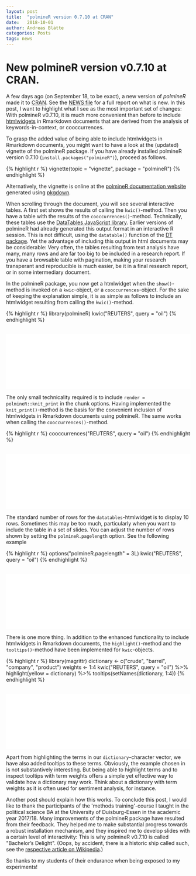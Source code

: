 ```yaml
---
layout: post
title:  "polmineR version 0.7.10 at CRAN"
date:   2018-10-01
author: Andreas Blätte
categories: Posts
tags: news
---
```


<script>
  function resizeIframe(obj) {
    obj.style.height = obj.contentWindow.document.body.scrollHeight + 'px';
  }
</script>

# New polmineR version v0.7.10 at CRAN.

A few days ago (on September 18, to be exact), a new version of *polmineR* made it to [CRAN](https://CRAN.R-project.org/package=polmineR). See the [NEWS file](https://github.com/PolMine/polmineR/blob/master/NEWS.md) for a full report on what is new. In this post, I want to highlight what I see as the most important set of changes: With polmineR v0.7.10, it is much more convenient than before to include [htmlwidgets](https://www.htmlwidgets.org/) in Rmarkdown documents that are derived from the analysis of keywords-in-context, or cooccurrences.

To grasp the added value of being able to include htmlwidgets in Rmarkdown documents, you might want to have a look at the (updated) vignette of the polmineR package. If you have already installed polmineR version 0.7.10 (`install.packages("polmineR")`), proceed as follows.


{% highlight r %}
vignette(topic = "vignette", package = "polmineR")
{% endhighlight %}

Alternatively, the vignette is online at the [polmineR documentation website](https://polmine.github.io/polmineR/) generated using [pkgdown](https://CRAN.R-project.org/package=pkgdown). 

When scrolling through the document, you will see several interactive tables. A first set shows the results of calling the `kwic()`-method. Then you have a table with the results of the `cooccurrences()`-method. Technically, these tables use the [DataTables JavaScript library](https://datatables.net/). Earlier versions of polmineR had already generated this output format in an interactive R session. This is not difficult, using the `datatable()` function of the [DT package](https://rstudio.github.io/DT/). Yet the advantage of including this output in html documents may be considerable: Very often, the tables resulting from text analysis have many, many rows and are far too big to be included in a research report. If you have a browsable table with pagination, making your research transperant and reproducible is much easier, be it in a final research report, or in some intermediary document.

In the polmineR package, you now get a htmlwidget when the `show()`-method is invoked on a `kwic`-object, or a `cooccurrences`-object. For the sake of keeping the explanation simple, it is as simple as follows to include an htmlwidget resulting from calling the `kwic()`-method.


{% highlight r %}
library(polmineR)
kwic("REUTERS", query = "oil")
{% endhighlight %}

<br/>
<iframe title="KWIC htmlwidget" width="100%"  src="../../../../assets/2018-10-01-Release-of-polmineR-v0.7.10/kwic_widget_1.html" frameborder="0" scrolling="no" onload="resizeIframe(this)" padding="0em !important" margin-left="0 !important"></iframe>

The only small technicality required is to include `render = polmineR::knit_print` in the chunk options. Having implemented the `knit_print()`-method is the basis for the convenient inclusion of htmlwidgets in Rmarkdown documents using polmineR. The same works when calling the `cooccurrences()`-method.


{% highlight r %}
cooccurrences("REUTERS", query = "oil")
{% endhighlight %}

<br/>
<iframe title="KWIC htmlwidget" width="100%"  src="../../../../assets/2018-10-01-Release-of-polmineR-v0.7.10/cooccurrences_widget.html" frameborder="0" scrolling="no" onload="resizeIframe(this)" padding="0em !important" margin-left="0 !important"></iframe>

The standard number of rows for the `datatables`-htmlwidget is to display 10 rows. Sometimes this may be too much, particularly when you want to include the table in a set of slides. You can adjust the number of rows shown by setting the `polmineR.pagelength` option. See the following example


{% highlight r %}
options("polmineR.pagelength" = 3L)
kwic("REUTERS", query = "oil")
{% endhighlight %}

<br/>
<iframe title="KWIC htmlwidget" width="100%"  src="../../../../assets/2018-10-01-Release-of-polmineR-v0.7.10/kwic_widget_2.html" frameborder="0" scrolling="no" onload="resizeIframe(this)" padding="0em !important" margin-left="0 !important"></iframe>


There is one more thing. In addition to the enhanced functionality to include htmlwidgets in Rmarkdown documents, the `highlight()`-method and the `tooltips()`-method have been implemented for `kwic`-objects. 


{% highlight r %}
library(magrittr)
dictionary <- c("crude", "barrel", "company", "product")
weights <- 1:4
kwic("REUTERS", query = "oil") %>% 
  highlight(yellow = dictionary) %>% 
  tooltips(setNames(dictionary, 1:4))
{% endhighlight %}

<br/>
<iframe title="KWIC htmlwidget" width="100%"  src="../../../../assets/2018-10-01-Release-of-polmineR-v0.7.10/kwic_widget_3.html" frameborder="0" scrolling="no" onload="resizeIframe(this)" padding="0em !important" margin-left="0 !important"></iframe>


Apart from highlighting the terms in our `dictionary`-character vector, we have also added tooltips to these terms. Obviously, the example chosen in is not substantively interesting. But being able to highlight terms and to inspect tooltips with term weights offers a simple yet effective way to validate how a dictionary may work. Think about a dictionary with term weights  as it is often used for sentiment analysis, for instance.

Another post should explain how this works. To conclude this post, I would like to thank the participants of the 'methods training'-course I taught in the political science BA at the University of Duisburg-Essen in the academic year 2017/18. Many improvements of the polmineR package have resulted from their feedback. They helped me to make substantial progress towards a robust installation mechanism, and they inspired me to develop slides with a certain level of interactivity: This is why polmineR v0.7.10 is called "Bachelor’s Delight". (Oops, by accident, there is a historic ship called such, see the [respective article on Wikipedia](https://en.wikipedia.org/wiki/Edward_Davis_(buccaneer)).)

So thanks to my students of their endurance when being exposed to my experiments!
